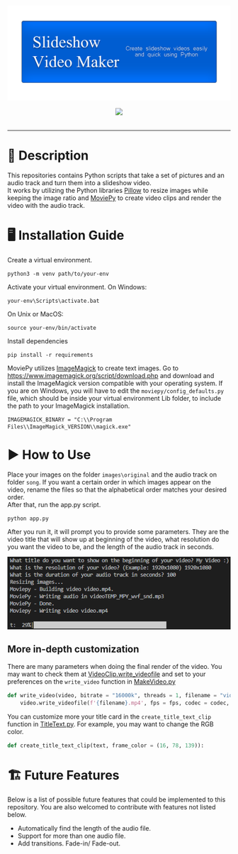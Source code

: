 ![Slideshow Video Maker](assets/slideshow-cover.png)

<div align='center'>
<a href='https://github.com/viniciusenari/slideshow-videomaker/blob/main/LICENSE'>
<img src='https://img.shields.io/github/license/viniciusenari/slideshow-videomaker?style=for-the-badge'>
</a>
</div>
<br />

---

# 🎥 Description
This repositories contains Python scripts that take a set of pictures and an audio track and turn them into a slideshow video.   
It works by utilizing the Python libraries [Pillow](https://pillow.readthedocs.io/en/stable/) to resize images while keeping the image ratio and [MoviePy](https://zulko.github.io/moviepy/) to create video clips and render the video with the audio track.
# 🖥️ Installation Guide
Create a virtual environment.
```
python3 -m venv path/to/your-env
```

Activate your virtual environment. On Windows:
```
your-env\Scripts\activate.bat
```

On Unix or MacOS:
```
source your-env/bin/activate
```

Install dependencies
```
pip install -r requirements
```
MoviePy utilizes [ImageMagick](https://www.imagemagick.org/script/index.php) to create text images. Go to https://www.imagemagick.org/script/download.php and download and install the ImageMagick version compatible with your operating system. If you are on Windows, you will have to edit the `moviepy/config_defaults.py` file, which should be inside your virtual environment Lib folder, to include the path to your ImageMagick installation.
```
IMAGEMAGICK_BINARY = "C:\\Program Files\\ImageMagick_VERSION\\magick.exe"
```

# ▶️ How to Use
Place your images on the folder ```images\original``` and the audio track on folder ```song```. If you want a certain order in which images appear on the video, rename the files so that the alphabetical order matches your desired order.  
After that, run the app.py script.
```
python app.py
```
After you run it, it will prompt you to provide some parameters. They are the video title that will show up at beginning of the video, what resolution do you want the video to be, and the length of the audio track in seconds.
<div align="center">
<img src="assets\parameters.png">
</div>

## More in-depth customization
There are many parameters when doing the final render of the video. You may want to check them at [VideoClip.write_videofile](https://zulko.github.io/moviepy/_modules/moviepy/video/VideoClip.html#VideoClip.write_videofile) and set to your preferences on the ```write_video``` function in [MakeVideo.py](videomaker\MakeVideo.py)
```python
def write_video(video, bitrate = "16000k", threads = 1, filename = "video", preset = "ultrafast", fps = 24, codec = "mpeg4"):
    video.write_videofile(f'{filename}.mp4', fps = fps, codec = codec, threads = threads, preset = preset, bitrate = bitrate)
```
You can customize more your title card in the ```create_title_text_clip``` function in [TitleText.py](videomaker\TitleText.py). For example, you may want to change the RGB color.
```python
def create_title_text_clip(text, frame_color = (16, 78, 139)):
```

# 🏗️ Future Features
Below is a list of possible future features that could be implemented to this repository. You are also welcomed to contribute with features not listed below.
* Automatically find the length of the audio file.
* Support for more than one audio file.
* Add transitions. Fade-in/ Fade-out.